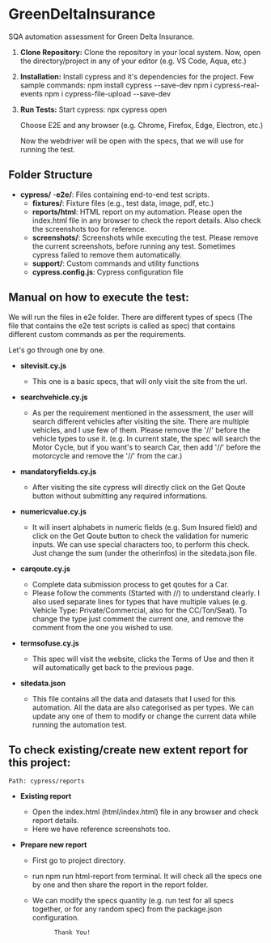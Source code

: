 # GreenDeltaInsurance
SQA automation assessment for Green Delta Insurance.


1. **Clone Repository:**
   Clone the repository in your local system.
   Now, open the directory/project in any of your editor (e.g. VS Code, Aqua, etc.)


2. **Installation:**
  Install cypress and it's dependencies for the project.
  Few sample commands:
  npm install cypress --save-dev
  npm i cypress-real-events
  npm i cypress-file-upload --save-dev

3. **Run Tests:**
    Start cypress:
    npx cypress open

    Choose E2E and any browser (e.g. Chrome, Firefox, Edge, Electron, etc.)

    Now the webdriver will be open with the specs, that we will use for running the test.

## Folder Structure

- **cypress/**
    -**e2e/**: Files containing end-to-end test scripts.
    - **fixtures/**: Fixture files (e.g., test data, image, pdf, etc.)
    - **reports/html**: HTML report on my automation. 
    Please open the index.html file in any browser to check the report details. Also check the screenshots too for reference.
    - **screenshots/**: Screenshots while executing the test. 
    Please remove the current screenshots, before running any test. Sometimes cypress failed to remove them automatically.
    - **support/**: Custom commands and utility functions
    - **cypress.config.js**: Cypress configuration file

## Manual on how to execute the test:
We will run the files in e2e folder. There are different types of specs (The file that contains the e2e test scripts is called as spec) that contains different custom commands as per the requirements.

Let's go through one by one.

- **sitevisit.cy.js**
    - This one is a basic specs, that will only visit the site from the url.

- **searchvehicle.cy.js**
    - As per the requirement mentioned in the assessment, the user will search different vehicles after visiting the site.
    There are multiple vehicles, and I use few of them. 
    Please remove the '//' before the vehicle types to use it. (e.g. In current state, the spec will search the Motor Cycle, but if you want's to search Car, then add '//' before the motorcycle and remove the '//' from the car.)

- **mandatoryfields.cy.js**
    - After visiting the site cypress will directly click on the Get Qoute button without submitting any required informations.

- **numericvalue.cy.js**
    - It will insert alphabets in numeric fields (e.g. Sum Insured field) and click on the Get Qoute button to check the validation for numeric inputs.
        We can use special characters too, to perform this check. 
        Just change the sum (under the otherinfos) in the sitedata.json file.

- **carqoute.cy.js**
    - Complete data submission process to get qoutes for a Car.
    - Please follow the comments (Started with //) to understand clearly. 
    I also used separate lines for types that have multiple values (e.g. Vehicle Type: Private/Commercial, also for the CC/Ton/Seat).
    To change the type just comment the current one, and remove the comment from the one you wished to use.

- **termsofuse.cy.js**
    - This spec will visit the website, clicks the Terms of Use and then it will automatically get back to the previous page.

- **sitedata.json**
    - This file contains all the data and datasets that I used for this automation. All the data are also categorised as per types.
    We can update any one of them to modify or change the current data while running the automation test.

## To check existing/create new extent report for this project:

    Path: cypress/reports

- **Existing report**
    - Open the index.html (html/index.html) file in any browser and check report details.
    - Here we have reference screenshots too.

- **Prepare new report**
    - First go to project directory.
    - run npm run html-report from terminal. It will check all the specs one by one and then share the report in the report folder.
    - We can modify the specs quantity (e.g. run test for all specs together, or for any random spec) from the package.json configuration.

                Thank You!